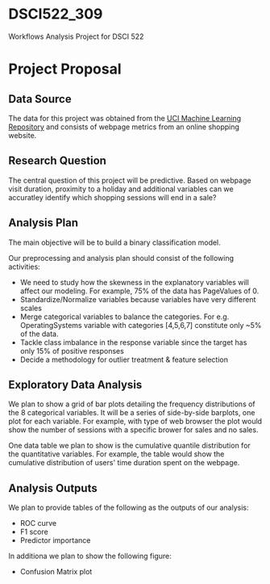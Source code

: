 # DSCI522_309
Workflows Analysis Project for DSCI 522

# Project Proposal

## Data Source
The data for this project was obtained from the [UCI Machine Learning Repository](https://archive.ics.uci.edu/ml/datasets/Online+Shoppers+Purchasing+Intention+Dataset) and consists of webpage metrics from an online shopping website. 

## Research Question 
The central question of this project will be predictive. Based on webpage visit duration, proximity to a holiday and additional variables can we accuratley identify which shopping sessions will end in a sale?

## Analysis Plan 
The main objective will be to build a binary classification model. 

Our preprocessing and analysis plan should consist of the following activities:

- We need to study how the skewness in the explanatory variables will affect our modeling. For example, 75% of the data has PageValues of 0.
- Standardize/Normalize variables because variables have very different scales
- Merge categorical variables to balance the categories. For e.g. OperatingSystems variable with categories [4,5,6,7] constitute only ~5% of the data.
- Tackle class imbalance in the response variable since the target has only 15% of positive responses
- Decide a methodology for outlier treatment & feature selection


## Exploratory Data Analysis
We plan to show a grid of bar plots detailing the frequency distributions of the 8 categorical variables. It will be a series of side-by-side barplots, one plot for each variable. For example, with type of web browser the plot would show the number of sessions with a specific brower for sales and no sales. 

One data table we plan to show is the cumulative quantile distribution for the quantitative variables. For example, the table would show the cumulative distribution of users' time duration spent on the webpage.

## Analysis Outputs 
We plan to provide tables of the following as the outputs of our analysis: 
- ROC curve 
- F1 score 
- Predictor importance 

In additiona we plan to show the following figure:
- Confusion Matrix plot